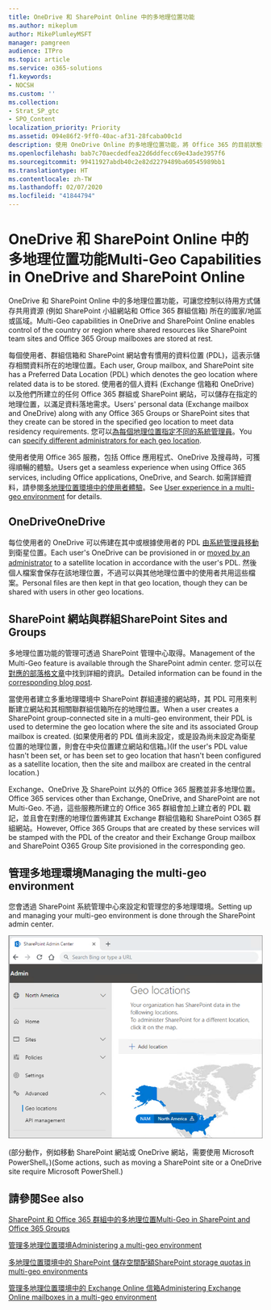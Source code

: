 ```yaml
---
title: OneDrive 和 SharePoint Online 中的多地理位置功能
ms.author: mikeplum
author: MikePlumleyMSFT
manager: pamgreen
audience: ITPro
ms.topic: article
ms.service: o365-solutions
f1.keywords:
- NOCSH
ms.custom: ''
ms.collection:
- Strat_SP_gtc
- SPO_Content
localization_priority: Priority
ms.assetid: 094e86f2-9ff0-40ac-af31-28fcaba00c1d
description: 使用 OneDrive Online 的多地理位置功能，將 Office 365 的目前狀態拓展至多個地理區域。
ms.openlocfilehash: bab7c70aecdedfea22d6ddfecc69e43ade3957f6
ms.sourcegitcommit: 99411927abdb40c2e82d2279489ba60545989bb1
ms.translationtype: HT
ms.contentlocale: zh-TW
ms.lasthandoff: 02/07/2020
ms.locfileid: "41844794"
---
```

# <a name="multi-geo-capabilities-in-onedrive-and-sharepoint-online"></a><span data-ttu-id="a456c-103">OneDrive 和 SharePoint Online 中的多地理位置功能</span><span class="sxs-lookup"><span data-stu-id="a456c-103">Multi-Geo Capabilities in OneDrive and SharePoint Online</span></span>

<span data-ttu-id="a456c-104">OneDrive 和 SharePoint Online 中的多地理位置功能，可讓您控制以待用方式儲存共用資源 (例如 SharePoint 小組網站和 Office 365 群組信箱) 所在的國家/地區或區域。</span><span class="sxs-lookup"><span data-stu-id="a456c-104">Multi-Geo capabilities in OneDrive and SharePoint Online enables control of the country or region where shared resources like SharePoint team sites and Office 365 Group mailboxes are stored at rest.</span></span>

<span data-ttu-id="a456c-105">每個使用者、群組信箱和 SharePoint 網站會有慣用的資料位置 (PDL)，這表示儲存相關資料所在的地理位置。</span><span class="sxs-lookup"><span data-stu-id="a456c-105">Each user, Group mailbox, and SharePoint site has a Preferred Data Location (PDL) which denotes the geo location where related data is to be stored.</span></span> <span data-ttu-id="a456c-106">使用者的個人資料 (Exchange 信箱和 OneDrive) 以及他們所建立的任何 Office 365 群組或 SharePoint 網站，可以儲存在指定的地理位置，以滿足資料落地需求。</span><span class="sxs-lookup"><span data-stu-id="a456c-106">Users' personal data (Exchange mailbox and OneDrive) along with any Office 365 Groups or SharePoint sites that they create can be stored in the specified geo location to meet data residency requirements.</span></span> <span data-ttu-id="a456c-107">您可以[為每個地理位置指定不同的系統管理員](add-a-sharepoint-geo-admin.md)。</span><span class="sxs-lookup"><span data-stu-id="a456c-107">You can [specify different administrators for each geo location](add-a-sharepoint-geo-admin.md).</span></span>

<span data-ttu-id="a456c-108">使用者使用 Office 365 服務，包括 Office 應用程式、OneDrive 及搜尋時，可獲得順暢的體驗。</span><span class="sxs-lookup"><span data-stu-id="a456c-108">Users get a seamless experience when using Office 365 services, including Office applications, OneDrive, and Search.</span></span> <span data-ttu-id="a456c-109">如需詳細資料，請參閱[多地理位置環境中的使用者體驗](multi-geo-user-experience.md)。</span><span class="sxs-lookup"><span data-stu-id="a456c-109">See [User experience in a multi-geo environment](multi-geo-user-experience.md) for details.</span></span>

## <a name="onedrive"></a><span data-ttu-id="a456c-110">OneDrive</span><span class="sxs-lookup"><span data-stu-id="a456c-110">OneDrive</span></span>

<span data-ttu-id="a456c-111">每位使用者的 OneDrive 可以佈建在其中或根據使用者的 PDL [由系統管理員移動](move-onedrive-between-geo-locations.md)到衛星位置。</span><span class="sxs-lookup"><span data-stu-id="a456c-111">Each user's OneDrive can be provisioned in or [moved by an administrator](move-onedrive-between-geo-locations.md) to a satellite location in accordance with the user's PDL.</span></span> <span data-ttu-id="a456c-112">然後個人檔案會保存在該地理位置，不過可以與其他地理位置中的使用者共用這些檔案。</span><span class="sxs-lookup"><span data-stu-id="a456c-112">Personal files are then kept in that geo location, though they can be shared with users in other geo locations.</span></span>

## <a name="sharepoint-sites-and-groups"></a><span data-ttu-id="a456c-113">SharePoint 網站與群組</span><span class="sxs-lookup"><span data-stu-id="a456c-113">SharePoint Sites and Groups</span></span>

<span data-ttu-id="a456c-114">多地理位置功能的管理可透過 SharePoint 管理中心取得。</span><span class="sxs-lookup"><span data-stu-id="a456c-114">Management of the Multi-Geo feature is available through the SharePoint admin center.</span></span> <span data-ttu-id="a456c-115">您可以在[對應的部落格文章](https://techcommunity.microsoft.com/t5/Office-365-Blog/Now-available-Multi-Geo-in-SharePoint-and-Office-365-Groups/ba-p/263302)中找到詳細的資訊。</span><span class="sxs-lookup"><span data-stu-id="a456c-115">Detailed information can be found in the [corresponding blog post](https://techcommunity.microsoft.com/t5/Office-365-Blog/Now-available-Multi-Geo-in-SharePoint-and-Office-365-Groups/ba-p/263302).</span></span>

<span data-ttu-id="a456c-116">當使用者建立多重地理環境中 SharePoint 群組連接的網站時，其 PDL 可用來判斷建立網站和其相關聯群組信箱所在的地理位置。</span><span class="sxs-lookup"><span data-stu-id="a456c-116">When a user creates a SharePoint group-connected site in a multi-geo environment, their PDL is used to determine the geo location where the site and its associated Group mailbox is created.</span></span> <span data-ttu-id="a456c-117">(如果使用者的 PDL 值尚未設定，或是設為尚未設定為衛星位置的地理位置，則會在中央位置建立網站和信箱。)</span><span class="sxs-lookup"><span data-stu-id="a456c-117">(If the user's PDL value hasn't been set, or has been set to geo location that hasn't been configured as a satellite location, then the site and mailbox are created in the central location.)</span></span>

<span data-ttu-id="a456c-118">Exchange、OneDrive 及 SharePoint 以外的 Office 365 服務並非多地理位置。</span><span class="sxs-lookup"><span data-stu-id="a456c-118">Office 365 services other than Exchange, OneDrive, and SharePoint are not Multi-Geo.</span></span> <span data-ttu-id="a456c-119">不過，這些服務所建立的 Office 365 群組會加上建立者的 PDL 戳記，並且會在對應的地理位置佈建其 Exchange 群組信箱和 SharePoint O365 群組網站。</span><span class="sxs-lookup"><span data-stu-id="a456c-119">However, Office 365 Groups that are created by these services will be stamped with the PDL of the creator and their Exchange Group mailbox and SharePoint O365 Group Site provisioned in the corresponding geo.</span></span> 

## <a name="managing-the-multi-geo-environment"></a><span data-ttu-id="a456c-120">管理多地理環境</span><span class="sxs-lookup"><span data-stu-id="a456c-120">Managing the multi-geo environment</span></span>

<span data-ttu-id="a456c-121">您會透過 SharePoint 系統管理中心來設定和管理您的多地理環境。</span><span class="sxs-lookup"><span data-stu-id="a456c-121">Setting up and managing your multi-geo environment is done through the SharePoint admin center.</span></span> 

![SharePoint 系統管理中心中地理位置頁面的螢幕擷取畫面](media/sharepoint-multi-geo-admin-center.png)

<span data-ttu-id="a456c-123">(部分動作，例如移動 SharePoint 網站或 OneDrive 網站，需要使用 Microsoft PowerShell。)</span><span class="sxs-lookup"><span data-stu-id="a456c-123">(Some actions, such as moving a SharePoint site or a OneDrive site require Microsoft PowerShell.)</span></span>

## <a name="see-also"></a><span data-ttu-id="a456c-124">請參閱</span><span class="sxs-lookup"><span data-stu-id="a456c-124">See also</span></span>

[<span data-ttu-id="a456c-125">SharePoint 和 Office 365 群組中的多地理位置</span><span class="sxs-lookup"><span data-stu-id="a456c-125">Multi-Geo in SharePoint and Office 365 Groups</span></span>](https://techcommunity.microsoft.com/t5/Office-365-Blog/Now-available-Multi-Geo-in-SharePoint-and-Office-365-Groups/ba-p/263302)

[<span data-ttu-id="a456c-126">管理多地理位置環境</span><span class="sxs-lookup"><span data-stu-id="a456c-126">Administering a multi-geo environment</span></span>](administering-a-multi-geo-environment.md)

[<span data-ttu-id="a456c-127">多地理位置環境中的 SharePoint 儲存空間配額</span><span class="sxs-lookup"><span data-stu-id="a456c-127">SharePoint storage quotas in multi-geo environments</span></span>](sharepoint-multi-geo-storage-quota.md)

[<span data-ttu-id="a456c-128">管理多地理位置環境中的 Exchange Online 信箱</span><span class="sxs-lookup"><span data-stu-id="a456c-128">Administering Exchange Online mailboxes in a multi-geo environment</span></span>](administering-exchange-online-multi-geo.md)
